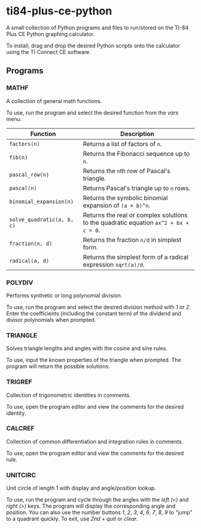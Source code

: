 # ti84-plus-ce-python

A small collection of Python programs and files to run/stored on the TI-84 Plus CE Python graphing calculator.

To install, drag and drop the desired Python scripts onto the calculator using the TI Connect CE software.

## Programs

### MATHF
A collection of general math functions.

To use, run the program and select the desired function from the *vars* menu.

| Function | Description |
| --- | --- |
| `factors(n)` | Returns a list of factors of `n`. |
| `fib(n)` | Returns the Fibonacci sequence up to `n`. |
| `pascal_row(n)` | Returns the `n`th row of Pascal's triangle. |
| `pascal(n)` | Returns Pascal's triangle up to `n` rows. |
| `binomial_expansion(n)` | Returns the symbolic binomial expansion of `(a + b)^n`. |
| `solve_quadratic(a, b, c)` | Returns the real or complex solutions to the quadratic equation `ax^2 + bx + c = 0`. |
| `fraction(n, d)` | Returns the fraction `n/d` in simplest form. |
| `radical(a, d)` | Returns the simplest form of a radical expression `sqrt(a)/d`. |

### POLYDIV
Performs synthetic or long polynomial division.

To use, run the program and select the desired division method with *1* or *2*.
Enter the coefficients (including the constant term) of the dividend and divisor polynomials when prompted.

### TRIANGLE
Solves triangle lengths and angles with the cosine and sine rules.

To use, input the known properties of the triangle when prompted. The program will return the possible solutions.

### TRIGREF
Collection of trigonometric identities in comments.

To use, open the program editor and view the comments for the desired identity.

### CALCREF
Collection of common differentiation and integration rules in comments.

To use, open the program editor and view the comments for the desired rule.

### UNITCIRC
Unit circle of length 1 with display and angle/position lookup.

To use, run the program and cycle through the angles with the *left (<)* and *right (>)* keys. The program will display the corresponding angle and position.
You can also use the number buttons *1*, *2*, *3*, *4*, *6*, *7*, *8*, *9* to "jump" to a quadrant quickly.
To exit, use *2nd* + *quit* or *clear*.
